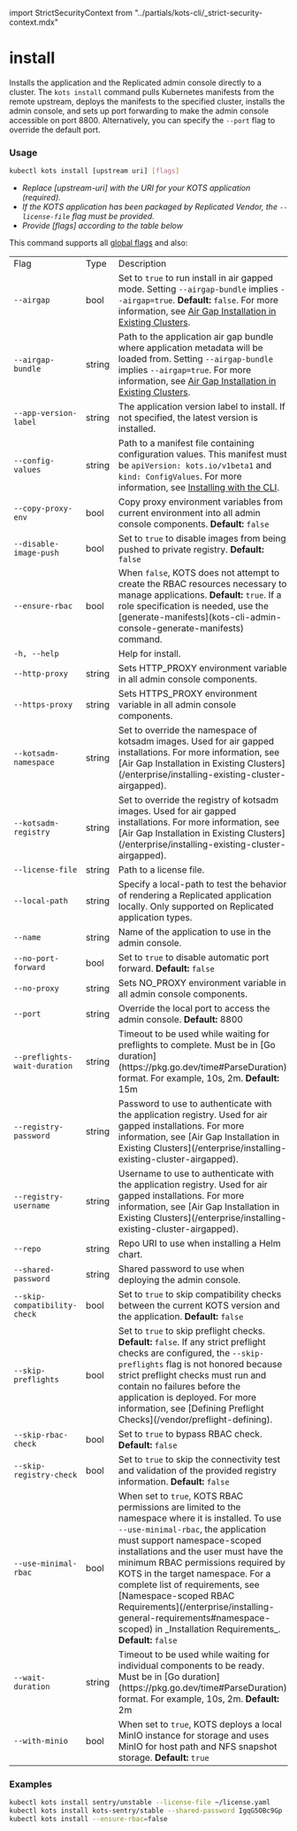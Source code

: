 import StrictSecurityContext from "../partials/kots-cli/_strict-security-context.mdx"

# install

Installs the application and the Replicated admin console directly to a cluster.
The `kots install` command pulls Kubernetes manifests from the remote upstream, deploys the manifests to the specified cluster, installs the admin console, and sets up port forwarding to make the admin console accessible on port 8800.
Alternatively, you can specify the `--port` flag to override the default port.

### Usage

```bash
kubectl kots install [upstream uri] [flags]
```

- _Replace [upstream-uri] with the URI for your KOTS application (required)._
- _If the KOTS application has been packaged by Replicated Vendor, the `--license-file` flag must be provided._
- _Provide [flags] according to the table below_

This command supports all [global flags](kots-cli-global-flags) and also:

<table>
    <tr>
        <td>Flag</td>
        <td>Type</td>
        <td>Description</td>
    </tr>
    <tr>
        <td><code>--airgap</code></td>
        <td>bool</td>
        <td>Set to <code>true</code> to run install in air gapped mode. Setting <code>--airgap-bundle</code> implies <code>--airgap=true</code>. <strong>Default:</strong> <code>false</code>. For more information, see <a href="/enterprise/installing-existing-cluster-airgapped">Air Gap Installation in Existing Clusters</a>.</td>
    </tr>
    <tr>
        <td><code>--airgap-bundle</code></td>
        <td>string</td>
        <td>Path to the application air gap bundle where application metadata will be loaded from. Setting <code>--airgap-bundle</code> implies <code>--airgap=true</code>. For more information, see <a href="/enterprise/installing-existing-cluster-airgapped">Air Gap Installation in Existing Clusters</a>.</td>
    </tr>
    <tr>
        <td><code>--app-version-label</code></td>
        <td>string</td>
        <td>The application version label to install. If not specified, the latest version is installed.</td>
    </tr>
    <tr>
        <td><code>--config-values</code></td>
        <td>string</td>
        <td>Path to a manifest file containing configuration values. This manifest must be <code>apiVersion: kots.io/v1beta1</code> and <code>kind: ConfigValues</code>. For more information, see <a href="/enterprise/installing-existing-cluster-automation">Installing with the CLI</a>.</td>
    </tr>
    <tr>
        <td><code>--copy-proxy-env</code></td>
        <td>bool</td>
        <td>Copy proxy environment variables from current environment into all admin console components. <strong>Default:</strong> <code>false</code></td>
    </tr>
    <tr>
        <td><code>--disable-image-push</code></td>
        <td>bool</td>
        <td>Set to <code>true</code> to disable images from being pushed to private registry. <strong>Default:</strong> <code>false</code></td>
    </tr>
    <tr>
        <td><code>--ensure-rbac</code></td>
        <td>bool</td>
        <td>When <code>false</code>, KOTS does not attempt to create the RBAC resources necessary to manage applications. <strong>Default:</strong> <code>true</code>. If a role specification is needed, use the [generate-manifests](kots-cli-admin-console-generate-manifests) command.</td>
    </tr>
    <tr>
        <td><code>-h, --help</code></td>
        <td></td>
        <td>Help for install.</td>
    </tr>
    <tr>
        <td><code>--http-proxy</code></td>
        <td>string</td>
        <td>Sets HTTP_PROXY environment variable in all admin console components.</td>
    </tr>
    <tr>
        <td><code>--https-proxy</code></td>
        <td>string</td>
        <td>Sets HTTPS_PROXY environment variable in all admin console components.</td>
    </tr>
    <tr>
        <td><code>--kotsadm-namespace</code></td>
        <td>string</td>
        <td>Set to override the namespace of kotsadm images. Used for air gapped installations. For more information, see [Air Gap Installation in Existing Clusters](/enterprise/installing-existing-cluster-airgapped).</td>
    </tr>
    <tr>
        <td><code>--kotsadm-registry</code></td>
        <td>string</td>
        <td>Set to override the registry of kotsadm images. Used for air gapped installations. For more information, see [Air Gap Installation in Existing Clusters](/enterprise/installing-existing-cluster-airgapped).</td>
    </tr>
    <tr>
        <td><code>--license-file</code></td>
        <td>string</td>
        <td>Path to a license file.</td>
    </tr>
    <tr>
        <td><code>--local-path</code></td>
        <td>string</td>
        <td>Specify a local-path to test the behavior of rendering a Replicated application locally. Only supported on Replicated application types.</td>
    </tr>
    <tr>
        <td><code>--name</code></td>
        <td>string</td>
        <td>Name of the application to use in the admin console.</td>
    </tr>
    <tr>
        <td><code>--no-port-forward</code></td>
        <td>bool</td>
        <td>Set to <code>true</code> to disable automatic port forward. <strong>Default:</strong> <code>false</code></td>
    </tr>
    <tr>
        <td><code>--no-proxy</code></td>
        <td>string</td>
        <td>Sets NO_PROXY environment variable in all admin console components.</td>
    </tr>
    <tr>
        <td><code>--port</code></td>
        <td>string</td>
        <td>Override the local port to access the admin console. <strong>Default:</strong> 8800</td>
    </tr>
    <tr>
        <td><code>--preflights-wait-duration</code></td>
        <td>string</td>
        <td>Timeout to be used while waiting for preflights to complete. Must be in [Go duration](https://pkg.go.dev/time#ParseDuration) format. For example, 10s, 2m. <strong>Default:</strong> 15m</td>
    </tr>
    <tr>
        <td><code>--registry-password</code></td>
        <td>string</td>
        <td>Password to use to authenticate with the application registry. Used for air gapped installations. For more information, see [Air Gap Installation in Existing Clusters](/enterprise/installing-existing-cluster-airgapped).</td>
    </tr>
    <tr>
        <td><code>--registry-username</code></td>
        <td>string</td>
        <td>Username to use to authenticate with the application registry. Used for air gapped installations. For more information, see [Air Gap Installation in Existing Clusters](/enterprise/installing-existing-cluster-airgapped).</td>
    </tr>
    <tr>
        <td><code>--repo</code></td>
        <td>string</td>
        <td>Repo URI to use when installing a Helm chart.</td>
    </tr>
    <tr>
        <td><code>--shared-password</code></td>
        <td>string</td>
        <td>Shared password to use when deploying the admin console.</td>
    </tr>
    <tr>
        <td><code>--skip-compatibility-check</code></td>
        <td>bool</td>
        <td>Set to <code>true</code> to skip compatibility checks between the current KOTS version and the application. <strong>Default:</strong> <code>false</code></td>
    </tr>
    <tr>
        <td><code>--skip-preflights</code></td>
        <td>bool</td>
        <td>Set to <code>true</code> to skip preflight checks. <strong>Default:</strong> <code>false</code>. If any strict preflight checks are configured, the <code>--skip-preflights</code> flag is not honored because strict preflight checks must run and contain no failures before the application is deployed. For more information, see [Defining Preflight Checks](/vendor/preflight-defining).</td>
    </tr>
    <tr>
        <td><code>--skip-rbac-check</code></td>
        <td>bool</td>
        <td>Set to <code>true</code> to bypass RBAC check. <strong>Default:</strong> <code>false</code></td>
    </tr>
    <tr>
        <td><code>--skip-registry-check</code></td>
        <td>bool</td>
        <td>Set to <code>true</code> to skip the connectivity test and validation of the provided registry information. <strong>Default:</strong> <code>false</code></td>
    </tr>
    <StrictSecurityContext/>
    <tr>
        <td><code>--use-minimal-rbac</code></td>
        <td>bool</td>
        <td>When set to <code>true</code>, KOTS RBAC permissions are limited to the namespace where it is installed. To use  <code>--use-minimal-rbac</code>, the application must support namespace-scoped installations and the user must have the minimum RBAC permissions required by KOTS in the target namespace. For a complete list of requirements, see [Namespace-scoped RBAC Requirements​](/enterprise/installing-general-requirements#namespace-scoped) in _Installation Requirements_. <strong>Default:</strong> <code>false</code></td>
    </tr>
    <tr>
        <td><code>--wait-duration</code></td>
        <td>string</td>
        <td>Timeout to be used while waiting for individual components to be ready. Must be in [Go duration](https://pkg.go.dev/time#ParseDuration) format. For example, 10s, 2m. <strong>Default:</strong> 2m</td>
    </tr>
    <tr>
        <td><code>--with-minio</code></td>
        <td>bool</td>
        <td>When set to <code>true</code>, KOTS deploys a local MinIO instance for storage and uses MinIO for host path and NFS snapshot storage. <strong>Default:</strong> <code>true</code></td>
    </tr>
</table>


### Examples

```bash
kubectl kots install sentry/unstable --license-file ~/license.yaml
kubectl kots install kots-sentry/stable --shared-password IgqG5OBc9Gp --license-file ~/sentry-license.yaml --namespace sentry-namespace --config-values ~/config-values.yaml
kubectl kots install --ensure-rbac=false
```
